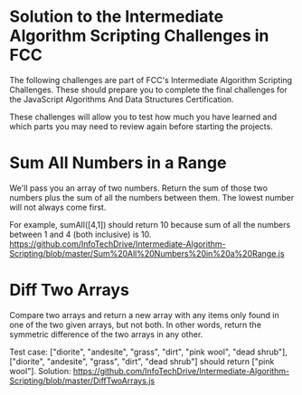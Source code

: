 # Solution to the Intermediate Algorithm Scripting Challenges in FCC
The following challenges are part of FCC's Intermediate Algorithm Scripting Challenges. These should prepare you to complete the final challenges for the JavaScript Algorithms And Data Structures Certification.

These challenges will allow you to test how much you have learned and which parts you may need to review again before starting the projects.

# Sum All Numbers in a Range
We'll pass you an array of two numbers. Return the sum of those two numbers plus the sum of all the numbers between them. The lowest number will not always come first.

For example, sumAll([4,1]) should return 10 because sum of all the numbers between 1 and 4 (both inclusive) is 10. https://github.com/InfoTechDrive/Intermediate-Algorithm-Scripting/blob/master/Sum%20All%20Numbers%20in%20a%20Range.js

# Diff Two Arrays
Compare two arrays and return a new array with any items only found in one of the two given arrays, but not both. In other words, return the symmetric difference of the two arrays in any other.

Test case: ["diorite", "andesite", "grass", "dirt", "pink wool", "dead shrub"], ["diorite", "andesite", "grass", "dirt", "dead shrub"] should return ["pink wool"].
Solution: https://github.com/InfoTechDrive/Intermediate-Algorithm-Scripting/blob/master/DiffTwoArrays.js

